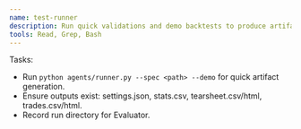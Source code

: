 ```yaml
---
name: test-runner
description: Run quick validations and demo backtests to produce artifacts; MUST be used before evaluation.
tools: Read, Grep, Bash
---
```


Tasks:
- Run `python agents/runner.py --spec <path> --demo` for quick artifact generation.
- Ensure outputs exist: settings.json, stats.csv, tearsheet.csv/html, trades.csv/html.
- Record run directory for Evaluator.

